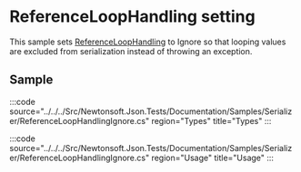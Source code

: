 ﻿# ReferenceLoopHandling setting

This sample sets [ReferenceLoopHandling](/api/newtonsoft/json/referenceloophandling/) to Ignore so that looping values are excluded from serialization instead of throwing an exception.

## Sample

:::code source="../../../Src/Newtonsoft.Json.Tests/Documentation/Samples/Serializer/ReferenceLoopHandlingIgnore.cs" region="Types" title="Types" :::

:::code source="../../../Src/Newtonsoft.Json.Tests/Documentation/Samples/Serializer/ReferenceLoopHandlingIgnore.cs" region="Usage" title="Usage" :::

